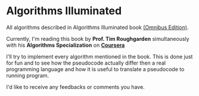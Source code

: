 # Algorithms Illuminated
All algorithms described in Algorithms Illuminated book [(Omnibus Edition)](https://www.amazon.com/Algorithms-Illuminated-Omnibus-Tim-Roughgarden/dp/0999282980/ref=sr_1_1?crid=F9B1Q9YQORFV&keywords=algorithms+illuminated+omnibus+edition&qid=1697913986&sprefix=algorithms+illu%2Caps%2C822&sr=8-1).

Currently, I'm reading this book by **Prof. Tim Roughgarden** simultaneously with his **Algorithms
Specialization** on [**Coursera**](https://www.coursera.org/specializations/algorithms)

I'll try to implement every algorithm mentioned in the book. This is done just for fun and to 
see how the pseudocode actually differ then a real programming language and how it is useful to 
translate a pseudocode to running program.

I'd like to receive any feedbacks or comments you have.